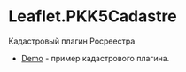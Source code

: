 Leaflet.PKK5Cadastre
====================

Кадастровый плагин Росреестра
  * [Demo](http://www.kosmosnimki.ru/demo/PKK5Cadastre/index.html?cad=77:01:0006001:1727) - пример кадастрового плагина.
